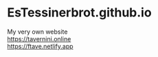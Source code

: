 # EsTessinerbrot.github.io
My very own website <br>
https://tavernini.online <br>
https://ftave.netlify.app
